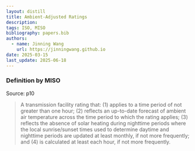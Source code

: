 ```yaml
---
layout: distill
title: Ambient-Adjusted Ratings
description:
tags: ISO, MISO
bibliography: papers.bib
authors:
  - name: Jinning Wang
    url: https://jinningwang.github.io
date: 2025-03-15
last_update: 2025-06-18
---
```


### Definition by MISO

Source: <d-cite key="miso2023ferc881"></d-cite> p10

> A transmission facility rating that:
> (1) applies to a time period of not greater than one hour;
> (2) reflects an up-to-date forecast of ambient air temperature across the time period to which the rating applies;
> (3) reflects the absence of solar heating during nighttime periods where the local sunrise/sunset times used to determine daytime and nighttime periods are updated at least monthly, if not more frequently; and
> (4) is calculated at least each hour, if not more frequently.
